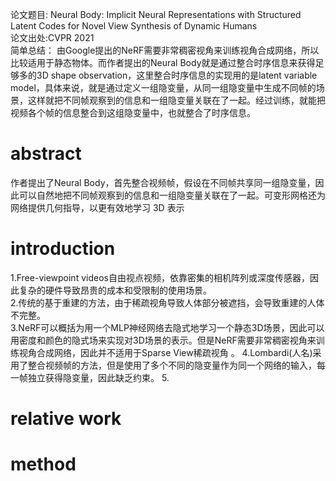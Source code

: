 论文题目: Neural Body: Implicit Neural Representations with Structured Latent Codes for Novel View Synthesis of Dynamic Humans    
论文出处:CVPR 2021  
简单总结：
由Google提出的NeRF需要非常稠密视角来训练视角合成网络，所以比较适用于静态物体。而作者提出的Neural Body就是通过整合时序信息来获得足够多的3D shape observation，这里整合时序信息的实现用的是latent variable model，具体来说，就是通过定义一组隐变量，从同一组隐变量中生成不同帧的场景，这样就把不同帧观察到的信息和一组隐变量关联在了一起。经过训练，就能把视频各个帧的信息整合到这组隐变量中，也就整合了时序信息。

# abstract
作者提出了Neural Body，首先整合视频帧，假设在不同帧共享同一组隐变量，因此可以自然地把不同帧观察到的信息和一组隐变量关联在了一起。可变形网格还为网络提供几何指导，以更有效地学习 3D 表示
# introduction
1.Free-viewpoint videos自由视点视频，依靠密集的相机阵列或深度传感器，因此复杂的硬件导致昂贵的成本和受限制的使用场景。  
2.传统的基于重建的方法，由于稀疏视角导致人体部分被遮挡，会导致重建的人体不完整。  
3.NeRF可以概括为用一个MLP神经网络去隐式地学习一个静态3D场景，因此可以用密度和颜色的隐式场来实现对3D场景的表示。但是NeRF需要非常稠密视角来训练视角合成网络，因此并不适用于Sparse View稀疏视角  。
4.Lombardi(人名)采用了整合视频帧的方法，但是使用了多个不同的隐变量作为同一个网络的输入，每一帧独立获得隐变量，因此缺乏约束。 
5.

# relative work
# method

